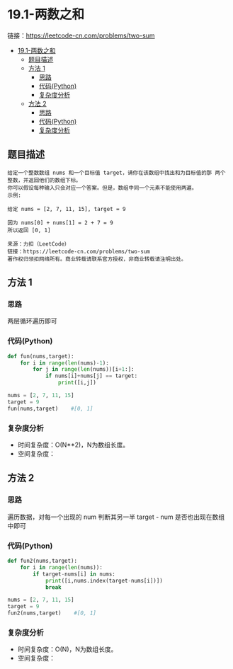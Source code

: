 # 19.1-两数之和

链接：https://leetcode-cn.com/problems/two-sum

- [19.1-两数之和](#191-两数之和)
    - [题目描述](#题目描述)
    - [方法 1](#方法-1)
        - [思路](#思路)
        - [代码(Python)](#代码Python)
        - [复杂度分析](#复杂度分析)
    - [方法 2](#方法-2)
        - [思路](#思路)
        - [代码(Python)](#代码Python)
        - [复杂度分析](#复杂度分析)    

## 题目描述
```
给定一个整数数组 nums 和一个目标值 target，请你在该数组中找出和为目标值的那 两个 整数，并返回他们的数组下标。
你可以假设每种输入只会对应一个答案。但是，数组中同一个元素不能使用两遍。
示例:

给定 nums = [2, 7, 11, 15], target = 9

因为 nums[0] + nums[1] = 2 + 7 = 9
所以返回 [0, 1]

来源：力扣（LeetCode）
链接：https://leetcode-cn.com/problems/two-sum
著作权归领扣网络所有。商业转载请联系官方授权，非商业转载请注明出处。
```

## 方法 1

### 思路
两层循环遍历即可

### 代码(Python)
```python
def fun(nums,target):
    for i in range(len(nums)-1):
        for j in range(len(nums))[i+1:]:
            if nums[i]+nums[j] == target:
                print([i,j])

nums = [2, 7, 11, 15]
target = 9
fun(nums,target)    #[0, 1]

```

### 复杂度分析
- 时间复杂度：O(N**2)，N为数组长度。
- 空间复杂度：

## 方法 2

### 思路
遍历数据，对每一个出现的 num 判断其另一半 target - num 是否也出现在数组中即可

### 代码(Python)
```python
def fun2(nums,target):
    for i in range(len(nums)):
        if target-nums[i] in nums:
            print([i,nums.index(target-nums[i])])
            break

nums = [2, 7, 11, 15]
target = 9
fun2(nums,target)    #[0, 1]

```

### 复杂度分析
- 时间复杂度：O(N)，N为数组长度。
- 空间复杂度：
